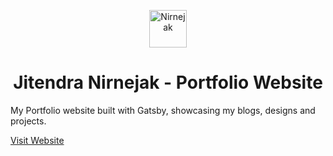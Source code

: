 <p align="center">
  <a href="https://nirnejak.com">
    <img alt="Nirnejak" src="https://nirnejak.com/images/Face_image.png" width="60" />
  </a>
</p>
<h1 align="center">
  Jitendra Nirnejak - Portfolio Website
</h1>

My Portfolio website built with Gatsby, showcasing my blogs, designs and projects.

[Visit Website](https://nirnejak.com)